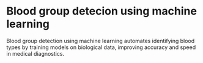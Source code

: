 # Blood group detecion using machine learning
 Blood group detection using machine learning automates identifying blood types by training models on biological data, improving accuracy and speed in medical diagnostics.
